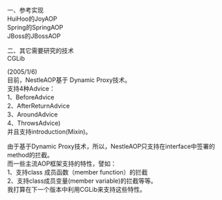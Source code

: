 一、参考实现<br/>
  HuiHoo的JoyAOP<br/>
  Spring的SpringAOP<br/>
  JBoss的JBossAOP<br/>
  
二、其它需要研究的技术<br/>
  CGLib<br/>
  
(2005/1/6)<br/>
目前，NestleAOP基于 Dynamic Proxy技术。<br/>
支持4种Advice：<br/>
1、BeforeAdvice<br/>
2、AfterReturnAdvice<br/>
3、AroundAdvice<br/>
4、ThrowsAdvice)<br/>
并且支持introduction(Mixin)。<br/>
   
由于基于Dynamic Proxy技术，所以，NestleAOP只支持在interface中签署的method的拦截。<br/>
而一些主流AOP框架支持的特性，譬如：<br/>
1、支持class 成员函数（member function）的拦截<br/>
2、支持class成员变量(member variable)的拦截等等。<br/>
我打算在下一个版本中利用CGLib来支持这些特性。<br/>

